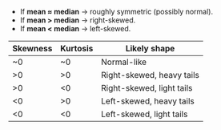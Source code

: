 - If **mean ≈ median** → roughly symmetric (possibly normal).
- If **mean > median** → right-skewed.
- If **mean < median** → left-skewed.

| Skewness | Kurtosis | Likely shape              |
| -------- | -------- | ------------------------- |
| ~0       | ~0       | Normal-like               |
| >0       | >0       | Right-skewed, heavy tails |
| >0       | <0       | Right-skewed, light tails |
| <0       | >0       | Left-skewed, heavy tails  |
| <0       | <0       | Left-skewed, light tails  |
